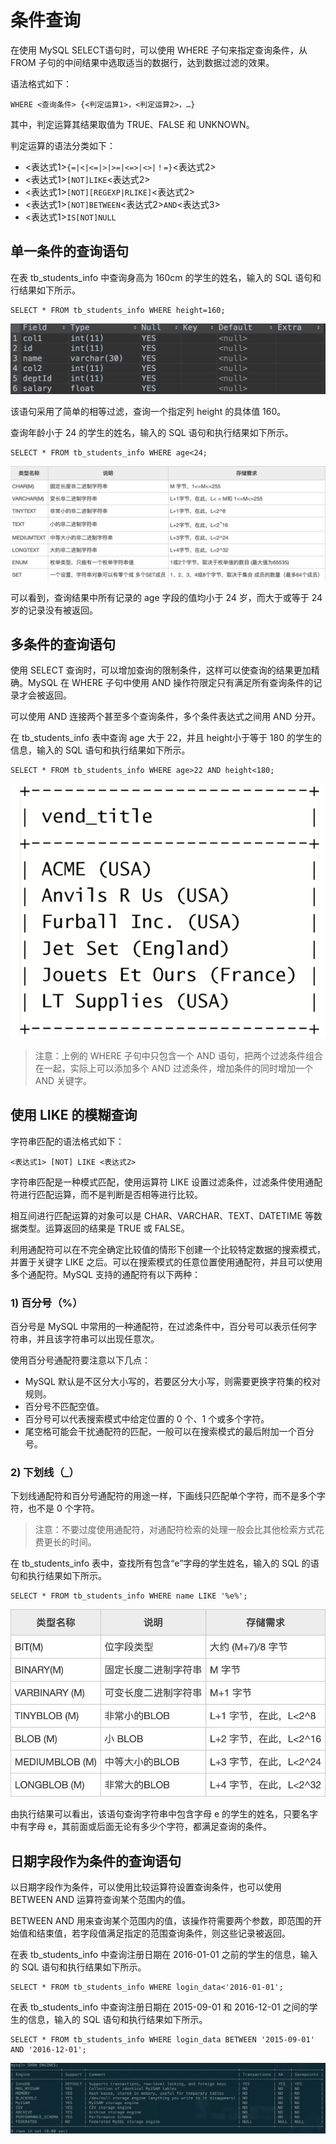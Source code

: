 # 条件查询

在使用 MySQL SELECT语句时，可以使用 WHERE 子句来指定查询条件，从 FROM 子句的中间结果中选取适当的数据行，达到数据过滤的效果。

 语法格式如下：

```text
WHERE <查询条件> {<判定运算1>，<判定运算2>，…}
```

 其中，判定运算其结果取值为 TRUE、FALSE 和 UNKNOWN。

 判定运算的语法分类如下：

*  &lt;表达式1&gt;`{=|<|<=|>|>=|<=>|<>|！=}`&lt;表达式2&gt;
*  &lt;表达式1&gt;`[NOT]LIKE`&lt;表达式2&gt;
*  &lt;表达式1&gt;`[NOT][REGEXP|RLIKE]`&lt;表达式2&gt;
*  &lt;表达式1&gt;`[NOT]BETWEEN`&lt;表达式2&gt;`AND`&lt;表达式3&gt;
*  &lt;表达式1&gt;`IS[NOT]NULL`

##  单一条件的查询语句

在表 tb\_students\_info 中查询身高为 160cm 的学生的姓名，输入的 SQL 语句和行结果如下所示。

```text
SELECT * FROM tb_students_info WHERE height=160;
```

![](../.gitbook/assets/image%20%2822%29.png)

 该语句采用了简单的相等过滤，查询一个指定列 height 的具体值 160。

 查询年龄小于 24 的学生的姓名，输入的 SQL 语句和执行结果如下所示。

```text
SELECT * FROM tb_students_info WHERE age<24;
```

![](../.gitbook/assets/image%20%28113%29.png)

 可以看到，查询结果中所有记录的 age 字段的值均小于 24 岁，而大于或等于 24 岁的记录没有被返回。

##  多条件的查询语句

 使用 SELECT 查询时，可以增加查询的限制条件，这样可以使查询的结果更加精确。MySQL 在 WHERE 子句中使用 AND 操作符限定只有满足所有查询条件的记录才会被返回。

 可以使用 AND 连接两个甚至多个查询条件，多个条件表达式之间用 AND 分开。

 在 tb\_students\_info 表中查询 age 大于 22，并且 height小于等于 180 的学生的信息，输入的 SQL 语句和执行结果如下所示。

```text
SELECT * FROM tb_students_info WHERE age>22 AND height<180;
```

![](../.gitbook/assets/image%20%2865%29.png)

> 注意：上例的 WHERE 子句中只包含一个 AND 语句，把两个过滤条件组合在一起，实际上可以添加多个 AND 过滤条件，增加条件的同时增加一个 AND 关键字。

##  使用 LIKE 的模糊查询

 字符串匹配的语法格式如下：

```text
<表达式1> [NOT] LIKE <表达式2>
```

字符串匹配是一种模式匹配，使用运算符 LIKE 设置过滤条件，过滤条件使用通配符进行匹配运算，而不是判断是否相等进行比较。

相互间进行匹配运算的对象可以是 CHAR、VARCHAR、TEXT、DATETIME 等数据类型。运算返回的结果是 TRUE 或 FALSE。

利用通配符可以在不完全确定比较值的情形下创建一个比较特定数据的搜索模式，并置于关键字 LIKE 之后。可以在搜索模式的任意位置使用通配符，并且可以使用多个通配符。MySQL 支持的通配符有以下两种：

###  1\) 百分号（%）

 百分号是 MySQL 中常用的一种通配符，在过滤条件中，百分号可以表示任何字符串，并且该字符串可以出现任意次。

 使用百分号通配符要注意以下几点：

*  MySQL 默认是不区分大小写的，若要区分大小写，则需要更换字符集的校对规则。
*  百分号不匹配空值。
*  百分号可以代表搜索模式中给定位置的 0 个、1 个或多个字符。
*  尾空格可能会干扰通配符的匹配，一般可以在搜索模式的最后附加一个百分号。

###  2\) 下划线（\_）

 下划线通配符和百分号通配符的用途一样，下画线只匹配单个字符，而不是多个字符，也不是 0 个字符。

> 注意：不要过度使用通配符，对通配符检索的处理一般会比其他检索方式花费更长的时间。

 在 tb\_students\_info 表中，查找所有包含“e”字母的学生姓名，输入的 SQL 的语句和执行结果如下所示。

```text
SELECT * FROM tb_students_info WHERE name LIKE '%e%';
```

![](../.gitbook/assets/image%20%2810%29.png)

 由执行结果可以看出，该语句查询字符串中包含字母 e 的学生的姓名，只要名字中有字母 e，其前面或后面无论有多少个字符，都满足查询的条件。

## 日期字段作为条件的查询语句

以日期字段作为条件，可以使用比较运算符设置查询条件，也可以使用 BETWEEN AND 运算符查询某个范围内的值。

BETWEEN AND 用来查询某个范围内的值，该操作符需要两个参数，即范围的开始值和结束值，若字段值满足指定的范围查询条件，则这些记录被返回。

在表 tb\_students\_info 中查询注册日期在 2016-01-01 之前的学生的信息，输入的 SQL 语句和执行结果如下所示。

```text
SELECT * FROM tb_students_info WHERE login_data<'2016-01-01';
```

在表 tb\_students\_info 中查询注册日期在 2015-09-01 和 2016-12-01 之间的学生的信息，输入的 SQL 语句和执行结果如下所示。

```text
SELECT * FROM tb_students_info WHERE login_data BETWEEN '2015-09-01' AND '2016-12-01';
```

![](../.gitbook/assets/image%20%2897%29.png)

